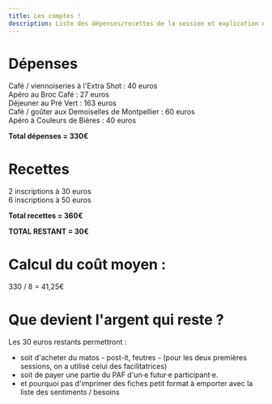 ```yaml
---
title: Les comptes !
description: Liste des dépenses/recettes de la session et explication de l'utilisation des sous qui restent
---
```


# Dépenses
Café / viennoiseries à l'Extra Shot : 40 euros  
Apéro au Broc Café : 27 euros  
Déjeuner au Pré Vert : 163 euros  
Café / goûter aux Demoiselles de Montpellier : 60 euros  
Apéro à Couleurs de Bières : 40 euros  

**Total dépenses = 330€**

# Recettes
2 inscriptions à 30 euros  
6 inscriptions à 50 euros

**Total recettes = 360€**  

**TOTAL RESTANT = 30€**

# Calcul du coût moyen  : 
330 / 8 = 41,25€

# Que devient l'argent qui reste ? 

Les 30 euros restants permettront :
- soit d'acheter du matos - post-it, feutres - (pour les deux premières sessions, on a utilisé celui des facilitatrices)
- soit de payer une partie du PAF d'un·e futur·e participant·e.
- et pourquoi pas d'imprimer des fiches petit format à emporter avec la liste des sentiments / besoins 


